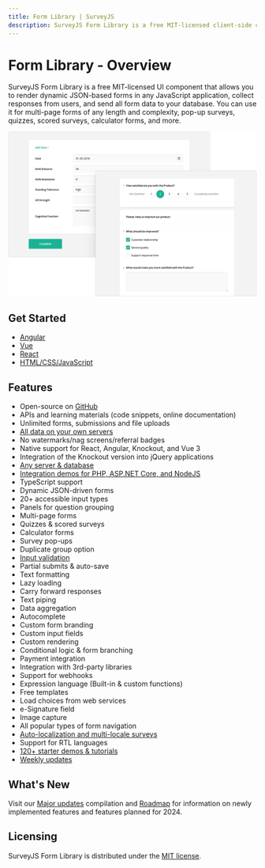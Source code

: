 ```yaml
---
title: Form Library | SurveyJS
description: SurveyJS Form Library is a free MIT-licensed client-side component that allows you to render dynamic JSON-based forms in any JS application and store all data in your database. It features over 20 accessible input fields, input validation, partial submits and auto-save, localization, and has native supports Angular, React, Vue 3, and Knockout.
---
```

# Form Library - Overview

SurveyJS Form Library is a free MIT-licensed UI component that allows you to render dynamic JSON-based forms in any JavaScript application, collect responses from users, and send all form data to your database. You can use it for multi-page forms of any length and complexity, pop-up surveys, quizzes, scored surveys, calculator forms, and more.

![SurveyJS Form Library](images/overview.png)

## Get Started

- [Angular](https://surveyjs.io/Documentation/Library?id=get-started-angular)
- [Vue](https://surveyjs.io/Documentation/Library?id=get-started-vue)
- [React](https://surveyjs.io/Documentation/Library?id=get-started-react)
- [HTML/CSS/JavaScript](/form-library/documentation/get-started-html-css-javascript)

## Features

- Open-source on [GitHub](https://github.com/surveyjs/survey-library)
- APIs and learning materials (code snippets, online documentation)
- Unlimited forms, submissions and file uploads
- [All data on your own servers](https://surveyjs.io/form-library/documentation/how-to-store-survey-results)
- No watermarks/nag screens/referral badges
- Native support for React, Angular, Knockout, and Vue 3
- Integration of the Knockout version into jQuery applications
- [Any server & database](https://surveyjs.io/documentation/backend-integration)
- [Integration demos for PHP, ASP.NET Core, and NodeJS](https://surveyjs.io/backend-integration/examples)
- TypeScript support
- Dynamic JSON-driven forms
- 20+ accessible input types
- Panels for question grouping
- Multi-page forms
- Quizzes & scored surveys
- Calculator forms
- Survey pop-ups
- Duplicate group option
- [Input validation](https://surveyjs.io/form-library/documentation/data-validation)
- Partial submits & auto-save
- Text formatting
- Lazy loading
- Carry forward responses
- Text piping
- Data aggregation
- Autocomplete
- Custom form branding
- Custom input fields
- Custom rendering
- Conditional logic & form branching
- Payment integration
- Integration with 3rd-party libraries
- Support for webhooks
- Expression language (Built-in & custom functions)
- Free templates
- Load choices from web services
- e-Signature field
- Image capture
- All popular types of form navigation
- [Auto-localization and multi-locale surveys](https://surveyjs.io/form-library/documentation/survey-localization)
- Support for RTL languages
- [120+ starter demos & tutorials](https://surveyjs.io/form-library/examples/overview)
- [Weekly updates](https://surveyjs.io/stay-updated/release-notes)

## What's New

Visit our [Major updates](https://surveyjs.io/stay-updated/major-updates/2023) compilation and [Roadmap](https://surveyjs.io/stay-updated/roadmap) for information on newly implemented features and features planned for 2024.

## Licensing

SurveyJS Form Library is distributed under the [MIT license](https://github.com/surveyjs/survey-library/blob/master/LICENSE).
